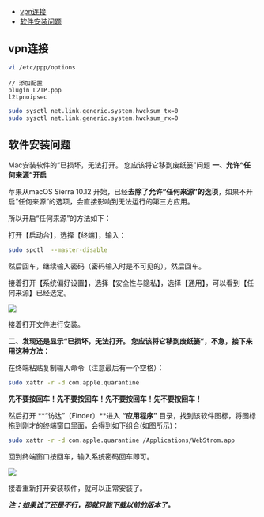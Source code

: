 - [vpn连接](#vpn连接)
- [软件安装问题](#软件安装问题)

## vpn连接

```bash
vi /etc/ppp/options
```

```
// 添加配置
plugin L2TP.ppp
l2tpnoipsec
```

```bash
sudo sysctl net.link.generic.system.hwcksum_tx=0
sudo sysctl net.link.generic.system.hwcksum_rx=0
```

## 软件安装问题

Mac安装软件的“已损坏，无法打开。 您应该将它移到废纸篓”问题
**一、允许“任何来源”开启**

苹果从macOS Sierra 10.12 开始，已经**去除了允许“任何来源”的选项**，如果不开启“任何来源”的选项，会直接影响到无法运行的第三方应用。

所以开启“任何来源”的方法如下：

打开【启动台】，选择【终端】，输入：

```bash
sudo spctl  --master-disable
```

然后回车，继续输入密码（密码输入时是不可见的），然后回车。

接着打开【系统偏好设置】，选择【安全性与隐私】，选择【通用】，可以看到【任何来源】已经选定。

![](https://pic1.zhimg.com/v2-5b81946b01c8285aab0296f6ac040718_b.jpg)

接着打开文件进行安装。

**二、发现还是显示“已损坏，无法打开。 您应该将它移到废纸篓”，不急，接下来用这种方法：**

在终端粘贴复制输入命令（注意最后有一个空格）：

```bash
sudo xattr -r -d com.apple.quarantine 
```

**先不要按回车！先不要按回车！先不要按回车！先不要按回车！**

然后打开 **“访达”（Finder）**进入 **“应用程序”** 目录，找到该软件图标，将图标拖到刚才的终端窗口里面，会得到如下组合(如图所示)：

```bash
sudo xattr -r -d com.apple.quarantine /Applications/WebStrom.app
```

回到终端窗口按回车，输入系统密码回车即可。

![](https://pic2.zhimg.com/v2-0b0558d34b0fe1c615be753302cf5d75_b.jpg)

接着重新打开安装软件，就可以正常安装了。

**_注：如果试了还是不行，那就只能下载以前的版本了。_**
